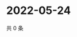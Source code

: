 # 2022-05-24

共 0 条

<!-- BEGIN WEIBO -->
<!-- 最后更新时间 Tue May 24 2022 23:14:19 GMT+0800 (China Standard Time) -->

<!-- END WEIBO -->
